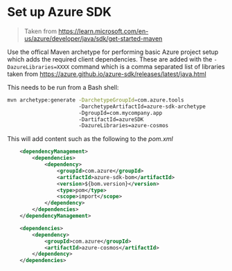 # Set up Azure SDK

> Taken from https://learn.microsoft.com/en-us/azure/developer/java/sdk/get-started-maven

Use the offical Maven archetype for performing basic Azure project setup which adds the required client dependencies. These are added with the `-DazureLibraries=XXXX` command which is a comma separated list of libraries taken from https://azure.github.io/azure-sdk/releases/latest/java.html

This needs to be run from a Bash shell:
```bash
mvn archetype:generate -DarchetypeGroupId=com.azure.tools
                       -DarchetypeArtifactId=azure-sdk-archetype
                       -DgroupId=com.mycompany.app
                       -DartifactId=azureSDK
                       -DazureLibraries=azure-cosmos
```

This will add content such as the following to the *pom.xml*

```xml
    <dependencyManagement>
        <dependencies>
            <dependency>
                <groupId>com.azure</groupId>
                <artifactId>azure-sdk-bom</artifactId>
                <version>${bom.version}</version>
                <type>pom</type>
                <scope>import</scope>
            </dependency>
        </dependencies>
    </dependencyManagement>

    <dependencies>
        <dependency>
            <groupId>com.azure</groupId>
            <artifactId>azure-cosmos</artifactId>
        </dependency>
    </dependencies>
```
